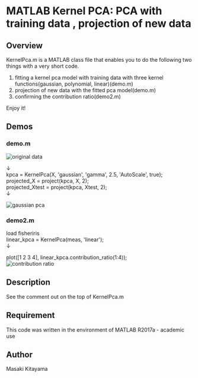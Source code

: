 ﻿MATLAB Kernel PCA: PCA with training data , projection of new data 
====

## Overview
KernelPca.m is a MATLAB class file that enables you to do the following two things with a very short code.
1. fitting a kernel pca model with training data with three kernel functions(gaussian, polynomial, linear)(demo.m)  
1. projection of new data with the fitted pca model(demo.m)  
1. confirming the contribution ratio(demo2.m)

Enjoy it!

## Demos
### demo.m

![original data](https://github.com/kitayama1234/MATLAB-Kernel-PCA/blob/master/image1.jpg)

↓  
kpca = KernelPca(X, 'gaussian', 'gamma', 2.5, 'AutoScale', true);  
projected_X = project(kpca, X, 2);  
projected_Xtest = project(kpca, Xtest, 2);  
↓  

![gaussian pca](https://github.com/kitayama1234/MATLAB-Kernel-PCA/blob/master/image2.jpg)

### demo2.m

load fisheriris  
linear_kpca = KernelPca(meas, 'linear');  
↓

plot([1 2 3 4], linear_kpca.contribution_ratio(1:4));  
![contribution ratio](https://github.com/kitayama1234/MATLAB-Kernel-PCA/blob/master/image3.jpg)

## Description
See the comment out on the top of KernelPca.m

## Requirement
This code was written in the environment of MATLAB R2017a - academic use

## Author
Masaki Kitayama



